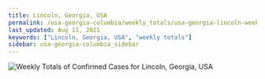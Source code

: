 ```yaml
---
title: Lincoln, Georgia, USA
permalink: /usa-georgia-columbia/weekly_totals/usa-georgia-lincoln-weekly_totals.html
last_updated: Aug 11, 2021
keywords: ["Lincoln, Georgia, USA", "weekly totals"]
sidebar: usa-georgia-columbia_sidebar
---
```


![Weekly Totals of Confirmed Cases for Lincoln, Georgia, USA](/covid_tracker/images/graphs/usa-georgia-lincoln-weekly_totals_graph.png)
